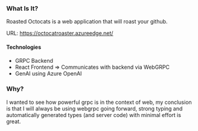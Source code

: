 ### What Is It?

Roasted Octocats is a web application that will roast your github.

URL: https://octocatroaster.azureedge.net/

#### Technologies

- GRPC Backend
- React Frontend => Communicates with backend via WebGRPC
- GenAI using Azure OpenAI

### Why?

I wanted to see how powerful grpc is in the context of web, my conclusion is that I will always be using webgrpc going forward, strong typing and automatically generated types (and server code) with minimal effort is great.